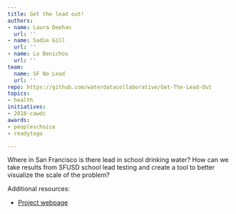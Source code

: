 ```yaml
---
title: Get the lead out!
authors:
- name: Laura Deehan
  url: ''
- name: Sadie Gill
  url: ''
- name: Lo Benichou
  url: ''
team:
  name: SF No Lead
  url: ''
repo: https://github.com/waterdatacollaborative/Get-The-Lead-Out
topics:
- health
initiatives:
- 2018-cawdc
awards:
- peopleschoice
- readytogo

---
```


Where in San Francisco is there lead in school drinking water? How can we take results from SFUSD school lead testing and create a tool to better visualize the scale of the problem?

Additional resources:

- [Project webpage](https://lobenichou.github.io/waterChallenge/)

